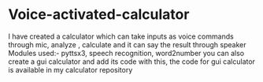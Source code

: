 # Voice-activated-calculator
I have created a calculator which can take inputs as voice commands through mic, analyze , calculate and it can say the result through speaker
Modules used:- pyttsx3, speech recognition, word2number
you can also create a gui calculator and add its code with this, the code for gui calculator is available in my calculator repository
